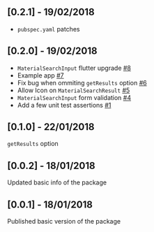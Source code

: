 ## [0.2.1] - 19/02/2018

* `pubspec.yaml` patches

## [0.2.0] - 19/02/2018

* `MaterialSearchInput` flutter upgrade [#8](https://github.com/ianldgs/material_search/issues/8)
* Example app [#7](https://github.com/ianldgs/material_search/issues/7)
* Fix bug when ommiting `getResults` option [#6](https://github.com/ianldgs/material_search/issues/6)
* Allow Icon on `MaterialSearchResult` [#5](https://github.com/ianldgs/material_search/issues/5)
* `MaterialSearchInput` form validation [#4](https://github.com/ianldgs/material_search/issues/4)
* Add a few unit test assertions [#1](https://github.com/ianldgs/material_search/issues/1)

## [0.1.0] - 22/01/2018

`getResults` option

## [0.0.2] - 18/01/2018

Updated basic info of the package

## [0.0.1] - 18/01/2018

Published basic version of the package
